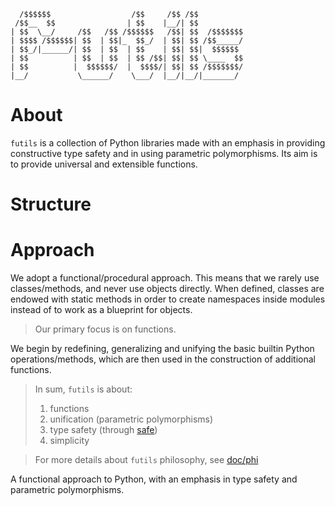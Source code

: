 ```
  /$$$$$$                  /$$     /$$ /$$          
 /$$__  $$                | $$    |__/| $$          
| $$  \__/     /$$   /$$ /$$$$$$   /$$| $$  /$$$$$$$
| $$$$ /$$$$$$| $$  | $$|_  $$_/  | $$| $$ /$$_____/
| $$_/|______/| $$  | $$  | $$    | $$| $$|  $$$$$$ 
| $$          | $$  | $$  | $$ /$$| $$| $$ \____  $$
| $$          |  $$$$$$/  |  $$$$/| $$| $$ /$$$$$$$/
|__/           \______/    \___/  |__/|__/|_______/ 

```

# About 

`futils` is a collection of Python libraries made with an emphasis in providing constructive type safety and in using parametric polymorphisms. Its aim is to provide universal and extensible functions.

# Structure

# Approach

We adopt a functional/procedural approach. This means that we rarely use classes/methods, and never use objects directly. When defined, classes are endowed with static methods in order to create namespaces inside modules instead of to work as a blueprint for objects.

> Our primary focus is on functions.


We begin by redefining, generalizing and unifying the basic builtin Python operations/methods, which are then used in the construction of additional functions. 
 

> In sum, `futils` is about:
> 1. functions
> 2. unification (parametric polymorphisms)
> 3. type safety (through [safe](ximenesyuri/safe))
> 4. simplicity  

> For more details about `futils` philosophy, see [doc/phi](./doc/phi.md)

A functional approach to Python, with an emphasis in type safety and parametric polymorphisms.
